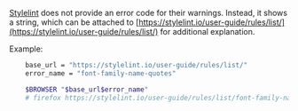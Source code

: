 [Stylelint](https://stylelint.io) does not provide an error code for their warnings.
Instead, it shows a string, which can be attached to [https://stylelint.io/user-guide/rules/list/](https://stylelint.io/user-guide/rules/list/) for additional explanation.

Example:

```bash
	base_url = "https://stylelint.io/user-guide/rules/list/"
	error_name = "font-family-name-quotes"

	$BROWSER "$base_url$error_name"
	# firefox https://stylelint.io/user-guide/rules/list/font-family-name-quotes/
```
